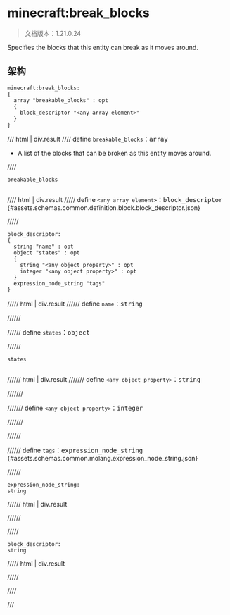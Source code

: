 # minecraft:break_blocks

> 文档版本：1.21.0.24

Specifies the blocks that this entity can break as it moves around.

## 架构

```mcschema
minecraft:break_blocks:
{
  array "breakable_blocks" : opt
  {
    block_descriptor "<any array element>"
  }
}

```

/// html | div.result
//// define
`breakable_blocks`：<samp>array</samp>

- A list of the blocks that can be broken as this entity moves around.


////

<div class="language-text highlight"><span class="filename"><code>breakable_blocks</code></span><pre id="__code_1"><span></span></pre></div>

//// html | div.result
///// define
`<any array element>`：<samp>block_descriptor</samp> {#assets.schemas.common.definition.block.block_descriptor.json}


/////

```mcschema
block_descriptor:
{
  string "name" : opt
  object "states" : opt
  {
    string "<any object property>" : opt
    integer "<any object property>" : opt
  }
  expression_node_string "tags"
}

```

///// html | div.result
////// define
`name`：<samp>string</samp>


//////


////// define
`states`：<samp>object</samp>


//////

<div class="language-text highlight"><span class="filename"><code>states</code></span><pre id="__code_1"><span></span></pre></div>

////// html | div.result
/////// define
`<any object property>`：<samp>string</samp>


///////


/////// define
`<any object property>`：<samp>integer</samp>


///////



//////


////// define
`tags`：<samp>expression_node_string</samp> {#assets.schemas.common.molang.expression_node_string.json}


//////

```mcschema
expression_node_string:
string

```

////// html | div.result

//////



/////


```mcschema
block_descriptor:
string

```

///// html | div.result

/////




////


///

